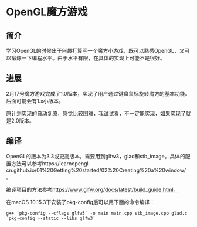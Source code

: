 # OpenGL魔方游戏

## 简介
学习OpenGL的时候出于兴趣打算写一个魔方小游戏，既可以熟悉OpenGL，又可以锻炼一下编程水平。由于水平有限，在具体的实现上可能不是很好。

## 进展
2月17号魔方游戏完成了1.0版本，实现了用户通过键盘鼠标旋转魔方的基本功能。后面可能会有1.x小版本。

原计划实现的自动复原，感觉比较困难，我试试看，不一定能实现，如果实现了就是2.0版本。

## 编译
OpenGL的版本为3.3或更高版本，需要用到glfw3，glad和stb_image。具体的配置方法可以参考https://learnopengl-cn.github.io/01%20Getting%20started/02%20Creating%20a%20window/。

编译项目的方法参考https://www.glfw.org/docs/latest/build_guide.html。

在macOS 10.15.3下安装了pkg-config后可以用下面的命令编译：
```
g++ `pkg-config --cflags glfw3` -o main main.cpp stb_image.cpp glad.c `pkg-config --static --libs glfw3`
```
